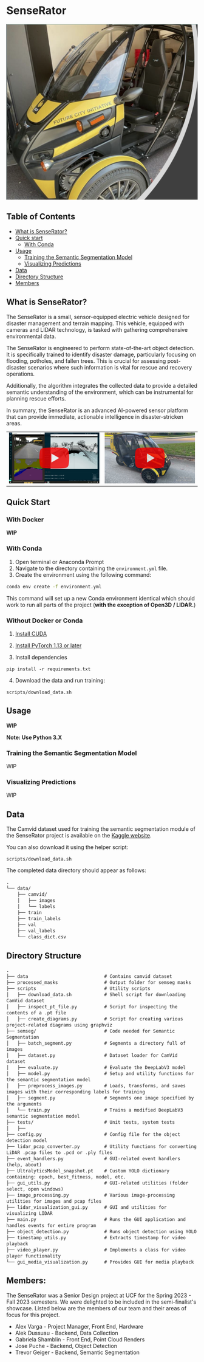 # SenseRator
![SenseRator arcimoto vehicle](senserator.png)

## Table of Contents
- [What is SenseRator?](#what-is-senserator?) 
- [Quick start](#quick-start)
	- [With Conda](#with-conda)
- [Usage](#usage)
    - [Training the Semantic Segmentation Model](#training-the-semantic-segmentation-model)
    - [Visualizing Predictions](#visualizing-predictions)
- [Data](#data)
- [Directory Structure](#directory-structure)
- [Members](#members)

## What is SenseRator? 
The SenseRator is a small, sensor-equipped electric vehicle designed for disaster management and terrain mapping. This vehicle, equipped with cameras and LIDAR technology, is tasked with gathering comprehensive environmental data. 

The SenseRator is engineered to perform state-of-the-art object detection. It is specifically trained to identify disaster damage, particularly focusing on flooding, potholes, and fallen trees. This is crucial for assessing post-disaster scenarios where such information is vital for rescue and recovery operations.

Additionally, the algorithm integrates the collected data to provide a detailed semantic understanding of the environment, which can be instrumental for planning rescue efforts.

In summary, the SenseRator is an advanced AI-powered sensor platform that can provide immediate, actionable intelligence in disaster-stricken areas.

<table>
  <tr>
    <td>
      <a href="https://youtu.be/T1tO6F1z9bk" title="SenseRator Application Demo">
        <img src="assets/video_thumbnail_2.png" alt="SenseRator Application Demo Thumbnail">
      </a>
    </td>
    <td>
      <a href="https://youtu.be/rFd1qQmFYQ0" title="Video demo for Senior Design Fall 2023 Showcase">
        <img src="assets/video_thumbnail.png" alt="Video demo for Senior Design Fall 2023 Showcase Thumbnail">
      </a>
    </td>
  </tr>
</table>



## Quick Start
### With Docker
**WIP**
### With Conda
1. Open terminal or Anaconda Prompt
2. Navigate to the directory containing the `environment.yml` file.
1. Create the environment using the following command:    

```bash
conda env create -f environment.yml
```

This command will set up a new Conda environment identical which should work to run all parts of the project (**with the exception of Open3D / LIDAR.**)

### Without Docker or Conda
1. [Install CUDA](https://developer.nvidia.com/cuda-downloads)
    
2. [Install PyTorch 1.13 or later](https://pytorch.org/get-started/locally/)
    
3. Install dependencies
    

```shell
pip install -r requirements.txt
```

4. Download the data and run training:

``` 
scripts/download_data.sh
```
## Usage
**WIP**

**Note: Use Python 3.X**
### Training the Semantic Segmentation Model
WIP

### Visualizing Predictions
WIP

## Data
The Camvid dataset used for training the semantic segmentation module of the SenseRator project is available on the [Kaggle website](https://www.kaggle.com/datasets/carlolepelaars/camvid). 

You can also download it using the helper script:
```
scripts/download_data.sh
```

The completed data directory should appear as follows: 
```
.
└── data/
    ├── camvid/
    │   ├── images
    │   └── labels
    ├── train
    ├── train_labels
    ├── val
    ├── val_labels
    └── class_dict.csv
```

## Directory Structure
```
.
├── data                            # Contains camvid dataset
├── processed_masks                 # Output folder for semseg masks
├── scripts                         # Utility scripts
│   ├── download_data.sh            # Shell script for downloading CamVid dataset
│   ├── inspect_pt_file.py          # Script for inspecting the contents of a .pt file
│   ├── create_diagrams.py          # Script for creating various project-related diagrams using graphviz
├── semseg/                         # Code needed for Semantic Segmentation
│   ├── batch_segment.py            # Segments a directory full of images
│   ├── dataset.py                  # Dataset loader for CamVid dataset
│   ├── evaluate.py                 # Evaluate the DeepLabV3 model
│   ├── model.py                    # Setup and utility functions for the semantic segmentation model
│   ├── preprocess_images.py        # Loads, transforms, and saves images with their corresponding labels for training
│   ├── segment.py                  # Segments one image specified by the arguments
│   └── train.py                    # Trains a modified DeepLabV3 semantic segmentation model
├── tests/                          # Unit tests, system tests 
│   ├──                             
├── config.py                       # Config file for the object detection model
├── lidar_pcap_converter.py         # Utility functions for converting LiDAR .pcap files to .pcd or .ply files
├── event_handlers.py               # GUI-related event handlers (help, about)
├── UltralyticsModel_snapshot.pt    # Custom YOLO dictionary containing: epoch, best_fitness, model, etc. 
├── gui_utils.py                    # GUI-related utilities (folder select, open windows)
├── image_processing.py             # Various image-processing utilities for images and pcap files
├── lidar_visualization_gui.py      # GUI and utilities for visualizing LIDAR
├── main.py                         # Runs the GUI application and handles events for entire program
├── object_detection.py             # Runs object detection using YOLO
├── timestamp_utils.py              # Extracts timestamp for video playback
├── video_player.py                 # Implements a class for video player functionality 
└── gui_media_visualization.py      # Provides GUI for media playback 
```

## Members:
The SenseRator was a Senior Design project at UCF for the Spring 2023 - Fall 2023 semesters. We were delighted to be included in the semi-finalist's showcase. Listed below are the members of our team and their areas of focus for this project. 

- Alex Varga - Project Manager, Front End, Hardware
- Alek Dussuau - Backend, Data Collection
- Gabriela Shamblin - Front End, Point Cloud Renders
- Jose Puche - Backend, Object Detection
- Trevor Geiger - Backend, Semantic Segmentation
